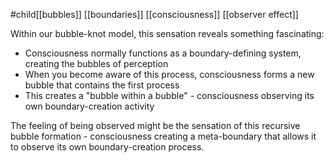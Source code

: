 #child[[bubbles]] [[boundaries]] [[consciousness]] [[observer effect]] 

Within our bubble-knot model, this sensation reveals something fascinating:

- Consciousness normally functions as a boundary-defining system, creating the bubbles of perception
- When you become aware of this process, consciousness forms a new bubble that contains the first process
- This creates a "bubble within a bubble" - consciousness observing its own boundary-creation activity

The feeling of being observed might be the sensation of this recursive bubble formation - consciousness creating a meta-boundary that allows it to observe its own boundary-creation process.